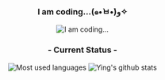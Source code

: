 <h3 align="center"><strong>I am coding...(๑•̀ㅂ•́)و✧</strong></h3>

<p align="center"><img src="https://github.com/user-attachments/assets/3fe4902f-62c8-456c-8cae-58c33ff2acb1" alt="I am coding..." /></p>

<!-- ![bed23525d863428f968c60a1f4a40ba9](https://github.com/user-attachments/assets/3fe4902f-62c8-456c-8cae-58c33ff2acb1) -->

<h3 align="center">- Current Status -</h3>
<div align="center">
    <img src="https://github-readme-stats.vercel.app/api/top-langs/?username=yingzhan11&langs_count=8&layout=compact&hide_border=true&theme=rose" alt="Most used languages"/>
    <img src="https://github-readme-stats.vercel.app/api?username=yingzhan11&include_all_commits=true&show_icons=true&hide_border=true&line_height=20&theme=moltack" alt="Ying's github stats" />
</div>

